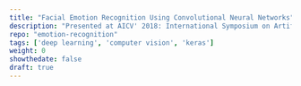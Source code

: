 ```yaml
---
title: "Facial Emotion Recognition Using Convolutional Neural Networks"
description: "Presented at AICV' 2018: International Symposium on Artificial Intelligence and Computer Vision. Accepted for the Special Issue “Emerging Trends in Ambient Intelligence”, Journal of Supercomputing, Springer Nature, (Annexure I) "
repo: "emotion-recognition"
tags: ['deep learning', 'computer vision', 'keras']
weight: 0
showthedate: false
draft: true
---
```

